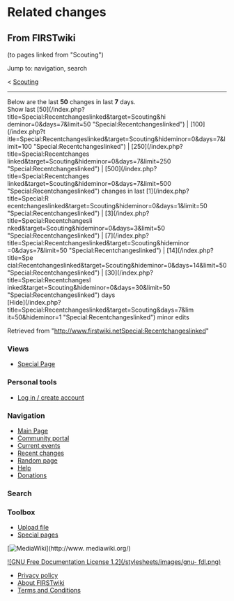 # Related changes

## From FIRSTwiki

(to pages linked from "Scouting")

Jump to: navigation, search

< [Scouting](/index.php?title=Scouting&redirect=no "Scouting")

--------------------------------------------------------------------------------

Below are the last **50** changes in last **7** days.<br>
Show last [50](/index.php?title=Special:Recentchangeslinked&target=Scouting&hi
deminor=0&days=7&limit=50 "Special:Recentchangeslinked") | [100](/index.php?t
itle=Special:Recentchangeslinked&target=Scouting&hideminor=0&days=7&limit=100 "Special:Recentchangeslinked") | [250](/index.php?title=Special:Recentchanges
linked&target=Scouting&hideminor=0&days=7&limit=250 "Special:Recentchangeslinked") | [500](/index.php?title=Special:Recentchanges
linked&target=Scouting&hideminor=0&days=7&limit=500 "Special:Recentchangeslinked") changes in last [1](/index.php?title=Special:R
ecentchangeslinked&target=Scouting&hideminor=0&days=1&limit=50 "Special:Recentchangeslinked") | [3](/index.php?title=Special:Recentchangesli
nked&target=Scouting&hideminor=0&days=3&limit=50 "Special:Recentchangeslinked") | [7](/index.php?title=Special:Recentchangeslinked&target=Scouting&hideminor
=0&days=7&limit=50 "Special:Recentchangeslinked") | [14](/index.php?title=Spe
cial:Recentchangeslinked&target=Scouting&hideminor=0&days=14&limit=50 "Special:Recentchangeslinked") | [30](/index.php?title=Special:Recentchangesl
inked&target=Scouting&hideminor=0&days=30&limit=50 "Special:Recentchangeslinked") days<br>
[Hide](/index.php?title=Special:Recentchangeslinked&target=Scouting&days=7&lim
it=50&hideminor=1 "Special:Recentchangeslinked") minor edits

Retrieved from "<http://www.firstwiki.netSpecial:Recentchangeslinked>"

### Views

- [Special Page](Special:Recentchangeslinked/Scouting)

### Personal tools

- [Log in / create account](/index.php?title=Special:Userlogin&returnto=Special:Recentchangeslinked)

[](Main_Page "Main Page")

### Navigation

- [Main Page](Main_Page)
- [Community portal](FIRSTwiki:Community_portal)
- [Current events](Current_events)
- [Recent changes](Special:Recentchanges)
- [Random page](Special:Random)
- [Help](Help:Contents)
- [Donations](FIRSTwiki:Site_support)

### Search

### Toolbox

- [Upload file](Special:Upload)
- [Special pages](Special:Specialpages)

[![MediaWiki](/skins/common/images/poweredby_mediawiki_88x31.png)](http://www.
mediawiki.org/)

[![GNU Free Documentation License 1.2](/stylesheets/images/gnu-
fdl.png)](http://www.gnu.org/copyleft/fdl.html)

- [Privacy policy](FIRSTwiki:Privacy_policy "FIRSTwiki:Privacy policy")
- [About FIRSTwiki](FIRSTwiki:About "FIRSTwiki:About")
- [Terms and Conditions](FIRSTwiki:Terms_and_conditions "FIRSTwiki:Terms and conditions")
